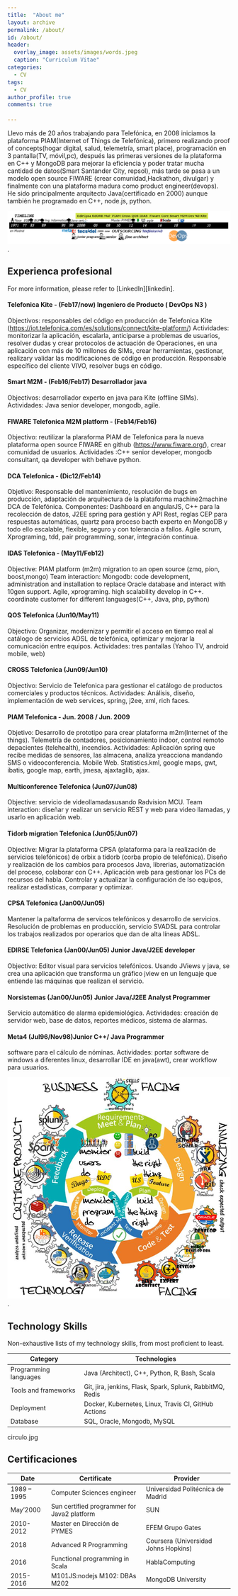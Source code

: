 ```yaml
---
title:  "About me"
layout: archive
permalink: /about/
id: /about/
header:
  overlay_image: assets/images/words.jpeg
  caption: "Curriculum Vitae"
categories: 
  - CV
tags:
  - CV
author_profile: true
comments: true

---
```


Llevo más de 20 años trabajando para Telefónica, en 2008 iniciamos la plataforma PIAM(Internet of Things de Telefónica), 
primero realizando proof of concepts(hogar digital, salud, telemetría, smart place), programación en 3 pantalla(TV, móvil,pc),
después las primeras versiones de la plataforma en C++ y MongoDB para mejorar la eficiencia y poder tratar mucha 
cantidad de datos(Smart Santander City, repsol), más tarde se pasa a un modelo open source FIWARE 
(crear comunidad,Hackathon, divulgar) y finalmente con una plataforma madura como product engineer(devops).<br>
 He sido principalmente arquitecto Java(certificado en 2000) aunque también he programado en C++, node.js, python.

![TimeLine2020](/assets/images/TimeLine2020.png).

## Experienca profesional

For more information, please refer to [LinkedIn][linkedin].

#### Telefonica Kite - (Feb17/now) Ingeniero de Producto ( DevOps N3 )
Objectivos: responsables del código en producción de Telefonica Kite
(https://iot.telefonica.com/es/solutions/connect/kite-platform/)
Actividades: monitorizar la aplicación, escalarla, anticiparse a problemas de
usuarios, resolver dudas y crear protocolos de actuación de Operaciones, en una
aplicación con más de 10 millones de SIMs, crear herramientas, gestionar, realizary validar las modificaciones de código en producción. Responsable específico del
cliente VIVO, resolver bugs en código.

#### Smart M2M - (Feb16/Feb17) Desarrollador java
Objectivos: desarrollador experto en java para Kite (offline SIMs).
Actividades: Java senior developer, mongodb, agile.

#### FIWARE Telefonica M2M platform - (Feb14/Feb16)
Objectivo: reutilizar la plaraforma PIAM de Telefonica para la nueva plataforma
open source FIWARE en github (https://www.fiware.org/), crear comunidad de
usuarios.
Actividades :C++ senior developer, mongodb consultant, qa developer with
behave python.

#### DCA Telefonica - (Dic12/Feb14)
Objetivo: Responsable del mantenimiento, resolución de bugs en producción,
adaptación de arquitectura de la plataforma machine2machine DCA de Telefónica.
Componentes: Dashboard en angularJS, C++ para la recolección de datos, J2EE
spring para gestión y API Rest, reglas CEP para respuestas automáticas, quartz
para proceso bacth experto en MongoDB y todo ello escalable, flexible, seguro y
con tolerancia a fallos. Agile scrum, Xprograming, tdd, pair programming, sonar,
integración continua.

#### IDAS Telefonica - (May11/Feb12)
Objective: PIAM platform (m2m) migration to an open source (zmq, pion,
boost,mongo)
Team interaction: Mongodb: code development, administration and installation to
replace Oracle database and interact with 10gen support. Agile, xprograming. high
scalability develop in C++. coordinate customer for different languages(C++, Java,
php, python)

#### QOS Telefonica (Jun10/May11)
Objectivo: Organizar, modernizar y permitir el acceso en tiempo real al catálogo de
servicios ADSL de telefónica, optimizar y mejorar la comunicación entre equipos.
Actividades: tres pantallas (Yahoo TV, android mobile, web)

#### CROSS Telefonica (Jun09/Jun10)
Objectivo: Servicio de Telefonica para gestionar el catálogo de productos
comerciales y productos técnicos.
Actividades: Análisis, diseño, implementación de web services, spring, j2ee, xml,
rich faces.

#### PIAM Telefonica - Jun. 2008 / Jun. 2009
Objetivo: Desarrollo de prototipo para crear plataforma m2m(Internet of the
things). Telemetría de contadores, posicionamiento indoor, control remoto
depacientes (telehealth), incendios.
Actividades: Aplicación spring que recibe medidas de sensores, las almacena,
analiza yreacciona mandando SMS o videoconferencia. Mobile Web. Statistics.kml,
google maps, gwt, ibatis, google map, earth, jmesa, ajaxtaglib, ajax.

#### Multiconference Telefonica (Jun07/Jun08)
Objective: servicio de videollamadasusando Radvision MCU.
Team interaction: diseñar y realizar un servicio REST y web para video llamadas, y
usarlo en aplicación web.

#### Tidorb migration Telefonica (Jun05/Jun07)
Objective: Migrar la plataforma CPSA (plataforma para la realización de servicios
telefónicos) de orbix a tidorb (corba propio de telefónica). Diseño y realización de
los cambios para procesos Java, librerias, automatización del proceso, colaborar
con C++.
Aplicación web para gestionar los PCs de recursos del habla. Controlar y actualizar
la configuración de lso equipos, realizar estadísticas, comparar y optimizar.

#### CPSA Telefonica (Jan00/Jun05) 
Mantener la paltaforma de servicos telefónicos y desarrollo de servicios.
Resolución de problemas en producción, servicio SVADSL para controlar los
trabajos realizados por operarios que dan de alta líneas ADSL.

#### EDIRSE Telefonica (Jan00/Jun05) Junior Java/J2EE developer
Objectivo: Editor visual para servicios telefónicos.
Usando JViews y java, se crea una aplicación que transforma un gráfico jview en un
lenguaje que entiende las máquinas que realizan el servicio.

#### Norsistemas (Jan00/Jun05) Junior Java/J2EE Analyst Programmer
Servicio automático de alarma epidemiológica.
Actividades: creación de servidor web, base de datos, reportes médicos, sistema
de alarmas.

#### Meta4 (Jul96/Nov98)Junior C++/ Java Programmer
software para el cálculo de nóminas.
Actividades: portar software de windows a diferentes linux, desarrollar IDE en
java(awt), crear workflow para usuarios.

![TimeLine2020](/assets/images/circle.jpeg).

## Technology Skills

Non-exhaustive lists of my technology skills, from most proficient to least.

| Category              | Technologies                                                                                                                                                         |
| --------------------- | -------------------------------------------------------------------- |
| Programming languages | Java (Architect), C++, Python, R, Bash, Scala                        |
| Tools and frameworks  | Git, jira, jenkins, Flask, Spark, Splunk, RabbitMQ, Redis            |
| Deployment            | Docker, Kubernetes, Linux, Travis CI, GitHub Actions                 |
| Database              | SQL, Oracle, Mongodb, MySQL                                          |

circulo.jpg


## Certificaciones

| Date         |       Certificate             | Provider  |
| ------------ | ----------------------------- | -------- |
| 1989 – 1995  | Computer Sciences engineer    | Universidad Politécnica de Madrid       |
| May’2000     | Sun certified programmer for Java2 platform     | SUN  |
| 2010-2012    | Master en Dirección de PYMES  |  EFEM  Grupo Gates |
| 2018         |   Advanced R Programming      |  Coursera (Universidad Johns Hopkins) |
| 2016         | Functional programming in Scala |    HablaComputing |
| 2015-2016    | M101JS:nodejs M102: DBAs M202   | MongoDB University |
